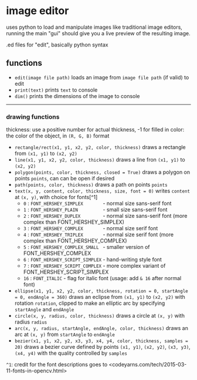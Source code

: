 # image editor 
uses python to load and manipulate images like traditional image editors, running the main "gui" should give you a live preview of the resulting image. 

.ed files for "edit", basically python syntax

## functions

 - `edit(image file path)`
 loads an image from `image file path` (if valid) to edit 
 - `print(text)`
 prints `text` to console
 - `dim()`
 prints the dimensions of the image to console

***
### drawing functions
thickness: use a positive number for actual thickness, -1 for filled in
color: the color of the object, in `(R, G, B)` format
 - `rectangle/rect(x1, y1, x2, y2, color, thickness)`
 draws a rectangle from `(x1, y1)` to `(x2, y2)` 
 - `line(x1, y1, x2, y2, color, thickness)`
 draws a line fron `(x1, y1)` to `(x2, y2)`
 - `polygon(points, color, thickness, closed = True)`
 draws a polygon on points `points`, can can be open if desired
 - `path(points, color, thickness)`
 draws a path on points `points`
 - `text(x, y, content, color, thickness, size, font = 0)`
 writes `content` at `(x, y)`, with choice for fonts[^1]
    - `0` : `FONT_HERSHEY_SIMPLEX       ` - normal size sans-serif font
    - `1` : `FONT_HERSHEY_PLAIN         ` - small size sans-serif font
    - `2` : `FONT_HERSHEY_DUPLEX        ` - normal size sans-serif font (more complex than FONT_HERSHEY_SIMPLEX)
    - `3` : `FONT_HERSHEY_COMPLEX       ` - normal size serif font
    - `4` : `FONT_HERSHEY_TRIPLEX       ` - normal size serif font (more complex than FONT_HERSHEY_COMPLEX)
    - `5` : `FONT_HERSHEY_COMPLEX_SMALL ` - smaller version of FONT_HERSHEY_COMPLEX
    - `6` : `FONT_HERSHEY_SCRIPT_SIMPLEX` - hand-writing style font
    - `7` : `FONT_HERSHEY_SCRIPT_COMPLEX` - more complex variant of FONT_HERSHEY_SCRIPT_SIMPLEX
    - `16` : `FONT_ITALIC`                - flag for italic font (usage: add `& 16` after normal font)
 - `ellipse(x1, y1, x2, y2, color, thickness, rotation = 0, startAngle = 0, endAngle = 360)`
 draws an eclipse from `(x1, y1)` to `(x2, y2)` with rotation `rotation`, clipped to make an elliptic arc by specifying `startAngle` and `endAngle`
 - `circle(x, y, radius, color, thickness)`
 draws a circle at `(x, y)` with radius `radius`
 - `arc(x, y, radius, startAngle, endAngle, color, thickness)`
 draws an arc at `(x, y)` from `startAngle` to `endAngle`
 - `bezier(x1, y1, x2, y2, x3, y3, x4, y4, color, thickness, samples = 20)`
 draws a bezier curve defined by points `(x1, y1)`, `(x2, y2)`, `(x3, y3)`, `(x4, y4)` with the quality controlled by `samples`

 `^1`: credit for the font descriptions goes to <codeyarns.com/tech/2015-03-11-fonts-in-opencv.html>